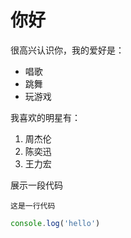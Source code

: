 # 你好
很高兴认识你，我的爱好是：
* 唱歌
* 跳舞
* 玩游戏

我喜欢的明星有：
1. 周杰伦
2. 陈奕迅
3. 王力宏

展示一段代码

`这是一行代码`

```javascript
console.log('hello')
```